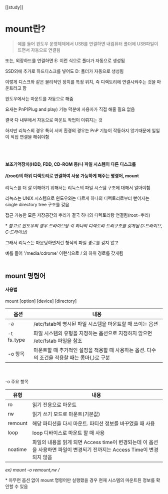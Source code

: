 [[study]]
# mount란?
>예를 들어 윈도우 운영체제에서 USB를 연결하면 내컴퓨터 폴더에 USB파일이 뜨면서 자동으로 연결됨
>
 또는, 외장하드를 연결하면 E: 이런 식으로 폴더가 자동으로 생성됨
>
 SSD외에 추가로 하드디스크를 넣어도 D: 폴더가 자동으로 생성됨
>
 이렇게 디스크와 같은 물리적인 장치를 특정 위치, 즉 디렉토리에 연결시켜주는 것을 마운트라고 함
>
 윈도우에서는 마운트를 자동으로 해줌
>
 요새는 PnP(Plug and play) 기능 덕분에 사용자가 직접 해줄 필요 없음
>
 결국 다 내부에서 자동으로 마운트 작업이 이뤄지는 것
>
 하지만 리눅스의 경우 특히 서버 환경의 경우는 PnP 기능이 작동하지 않기때문에  일일이 직접 연결을 해줘야함


<br></br>

#### 보조기억장치(HDD, FDD, CD-ROM 등)나 파일 시스템이 다른 디스크를<br></br> /(root)의 하위 디렉토리로 연결하여 사용 가능하게 해주는 명령어, mount

리눅스를 더 잘 이해하기 위해서는 리눅스의 파일 시스템 구조에 대해서 알아야함 

리눅스는 UNIX 시스템으로 윈도우와는 다르게 하나의 디렉토리로부터 뻗어지는 single directory tree 구조를 갖음

접근 가능한 모든 저장공간의 뿌리가 결국 하나의 디렉토리랑 연결됨(root=뿌리)

\* *참고로 윈도우의 경우 드라이브당 각 하나의 디렉토리 트리구조를 갖게됨 D:드라이브, C:드라이브)*

그래서 리눅스는 마운팅하면저런 형식의 파일 경로를 갖지 않고 

예를 들어 '/media/cdrome' 이런식으로 / 의 하위 경로를 갖게됨
<br></br>
## mount 명령어

#### 사용법
mount \[option] \[device] \[directory]

|옵션|내용|
|---|---|
|-a|/etc/fstab에 명시된 파일 시스템을 마운트할 때 쓰이는 옵션|
|-t fs_type|파일 시스템의 유형을 지정하는 옵션으로 지정하지 않으면 /etc/fstab 파일을 참조|
|-o 항목|마운트할 때 추가적인 설정을 적용할 때 사용하는 옵션. 다수의 조건을 적용할 때는 콤마(,)로 구분|


<br></br>
 -o 주요 항목
 
|유형|내용|
|---|---|
|ro|읽기 전용으로 마운트|
|rw|읽기 쓰기 모드로 마운트(기본값)|
|remount|해당 파티션을 다시 마운트. 파티션 정보를 바꾸었을 때 사용|
|loop|loop 디바이스로 마운트 할 때 사용|
|noatime|파일의 내용을 읽게 되면 Access time이 변경되는데 이 옵션을 사용하면 파일이 변경되기 전까지는 Access Time이 변경 되지 않음|
*ex) mount -o remount,rw /*

\* 아무런 옵션 없이 mount 명령어만 실행했을 경우 현재 시스템의 마운트된 정보를 확인할 수 있음
 



